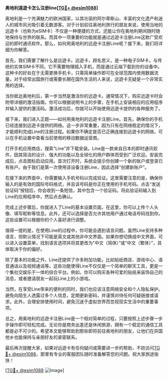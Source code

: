 **奥地利遠遊卡怎么注册line[[TG💪+ @esim1088](https://t.me/s/esim1088)]**

奥地利是一个充满魅力的欧洲国家，以其壮丽的阿尔卑斯山、丰富的文化遗产和迷人的城市风光吸引着无数游客。对于计划前往奥地利旅行的朋友来说，使用当地的远遊卡（也称为eSIM卡）不仅是一种便捷的方式，还能让你在奥地利期间随时随地保持与世界的联系。而其中一项重要的功能就是通过远遊卡注册Line这款广受欢迎的即时通讯软件。那么，如何用奥地利的远遊卡注册Line呢？接下来，我们将详细为你解答。

首先，我们需要了解什么是远遊卡。远遊卡，顾名思义，是一种电子SIM卡，与传统的实体SIM卡不同，它不需要物理插入手机，而是通过云端下载到你的设备中。这种卡的好处在于无需更换手机卡，只需简单操作即可在全球范围内使用数据流量。对于经常出国旅行或需要长期在国外生活的人来说，远遊卡无疑是一个非常实用的选择。

当你抵达奥地利后，第一步当然是激活你的远遊卡。通常情况下，购买远遊卡时会附带详细的激活指南。你可以根据说明书上的步骤，在手机上安装相应的应用程序并输入提供的激活码。激活成功后，你就可以开始使用远遊卡提供的各种服务了。

接下来，我们进入正题——如何用奥地利的远遊卡注册Line。首先，确保你的手机已经连接到远遊卡提供的网络。这一步非常重要，因为只有在网络稳定的情况下，才能顺利完成Line的注册过程。如果你不确定是否已正确连接到远遊卡的网络，可以在手机设置中查看当前使用的移动数据运营商。

打开手机应用商店，搜索“Line”并下载安装。Line是一款来自日本的即时通讯软件，因其简洁的设计、强大的功能以及全球化的用户群体而受到广泛欢迎。安装完成后，点击图标启动应用。首次打开时，系统会提示你创建一个新的账户或登录已有账户。由于我们是第一次使用该设备注册Line，因此选择“创建新账户”。

在接下来的界面中，你需要输入手机号码以完成验证。这里需要注意的是，确保你输入的是有效的国际号码格式，并且该号码是你正在使用的手机号码。点击“发送验证码”按钮后，你会收到一条短信，其中包含一个验证码。将此验证码输入到Line的应用程序中，然后点击确认。

完成上述步骤后，你就进入了Line的基本设置页面。在这里，你可以上传个人头像、填写昵称等信息。此外，还可以选择是否允许其他用户通过电话号码找到你。这些设置可以根据你的个人喜好进行调整。

值得一提的是，在使用Line的过程中，你可能会遇到语言问题。虽然Line支持多种语言，但默认情况下可能是英文或其他非中文界面。如果你想切换成中文界面，可以进入设置菜单，找到语言选项并将其更改为“中文（简体）”或“中文（繁体）”，具体取决于你的偏好。

除了基本的功能之外，Line还提供了许多附加功能，比如贴纸商店、游戏中心、语音通话以及视频通话等。这些功能使得Line不仅仅是一个简单的聊天工具，更是一个集社交娱乐于一体的综合平台。例如，你可以购买各种可爱的贴纸来装饰自己的消息，或者邀请朋友一起玩Line上的小游戏。

当然，在享受Line带来的便利的同时，我们也应该注意网络安全和个人隐私保护。避免向陌生人透露过多个人信息，定期更新密码，并谨慎对待任何可疑链接或请求。此外，合理安排使用时间，避免沉迷于虚拟世界而忽视现实生活中的重要事项。

总之，用奥地利的远遊卡注册Line是一个相对简单的过程，只要按照上述步骤一步步操作即可轻松完成。无论你是商务出差还是休闲旅游，拥有一个稳定的通信工具都是必不可少的。希望本文能够帮助到那些即将前往奥地利的朋友，让他们在异国他乡也能保持与亲朋好友的紧密联系。

最后再次提醒大家，如果对远遊卡有任何疑问或需要进一步的帮助，不妨访问[TG💪+ @esim1088](https://t.me/s/esim1088)，那里有专业的客服团队随时准备解答您的问题。祝大家旅途愉快！

[[TG💪+ @esim1088](https://t.me/s/esim1088) ![Image](https://i.postimg.cc/4NQfJmqS/Snipaste-2025-05-13-00-14-12.png)]